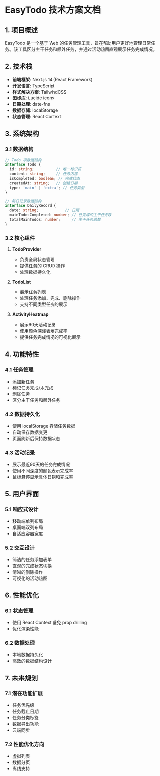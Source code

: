 # EasyTodo 技术方案文档

## 1. 项目概述

EasyTodo 是一个基于 Web 的任务管理工具，旨在帮助用户更好地管理日常任务。该工具区分主干任务和额外任务，并通过活动热图直观展示任务完成情况。

## 2. 技术栈

- **前端框架**: Next.js 14 (React Framework)
- **开发语言**: TypeScript
- **样式解决方案**: TailwindCSS
- **图标库**: Lucide Icons
- **日期处理**: date-fns
- **数据存储**: localStorage
- **状态管理**: React Context

## 3. 系统架构

### 3.1 数据结构

```typescript
// Todo 项数据结构
interface Todo {
  id: string;          // 唯一标识符
  content: string;     // 任务内容
  isCompleted: boolean; // 完成状态
  createdAt: string;   // 创建日期
  type: 'main' | 'extra'; // 任务类型
}

// 每日记录数据结构
interface DailyRecord {
  date: string;            // 日期
  mainTodosCompleted: number; // 已完成的主干任务数
  totalMainTodos: number;     // 主干任务总数
}
```

### 3.2 核心组件

1. **TodoProvider**
   - 负责全局状态管理
   - 提供任务的 CRUD 操作
   - 处理数据持久化

2. **TodoList**
   - 展示任务列表
   - 处理任务添加、完成、删除操作
   - 支持不同类型任务的展示

3. **ActivityHeatmap**
   - 展示90天活动记录
   - 使用颜色深浅表示完成率
   - 提供任务完成情况的可视化展示

## 4. 功能特性

### 4.1 任务管理
- 添加新任务
- 标记任务完成/未完成
- 删除任务
- 区分主干任务和额外任务

### 4.2 数据持久化
- 使用 localStorage 存储任务数据
- 自动保存数据变更
- 页面刷新后保持数据状态

### 4.3 活动记录
- 展示最近90天的任务完成情况
- 使用不同深度的颜色表示完成率
- 鼠标悬停显示具体日期和完成率

## 5. 用户界面

### 5.1 响应式设计
- 移动端单列布局
- 桌面端双列布局
- 自适应容器宽度

### 5.2 交互设计
- 简洁的任务添加表单
- 直观的完成状态切换
- 清晰的删除操作
- 可视化的活动热图

## 6. 性能优化

### 6.1 状态管理
- 使用 React Context 避免 prop drilling
- 优化渲染性能

### 6.2 数据处理
- 本地数据持久化
- 高效的数据结构设计

## 7. 未来规划

### 7.1 潜在功能扩展
- 任务优先级
- 任务截止日期
- 任务分类标签
- 数据导出功能
- 云端同步

### 7.2 性能优化方向
- 虚拟列表
- 数据分页
- 离线支持 
